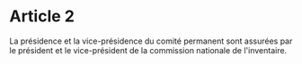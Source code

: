 # Article 2

La présidence et la vice-présidence du comité permanent sont assurées par le président et le vice-président de la commission nationale de l'inventaire.
